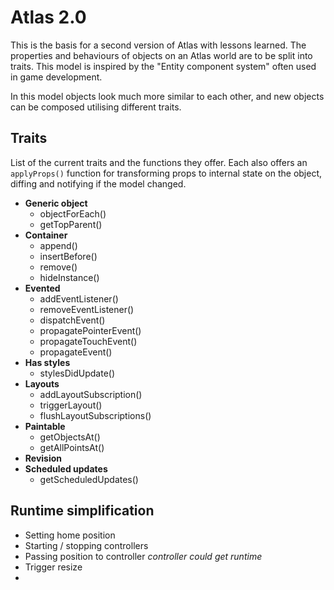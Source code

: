 # Atlas 2.0

This is the basis for a second version of Atlas with lessons learned. The properties and behaviours of objects on an 
Atlas world are to be split into traits. This model is inspired by the "Entity component system" often used in game 
development.

In this model objects look much more similar to each other, and new objects can be composed utilising different traits.


## Traits
List of the current traits and the functions they offer. Each also offers an `applyProps()` function for
transforming props to internal state on the object, diffing and notifying if the model changed.

- **Generic object**
  - objectForEach()
  - getTopParent()
- **Container**
  - append()
  - insertBefore()
  - remove()
  - hideInstance()
- **Evented**
  - addEventListener()
  - removeEventListener()
  - dispatchEvent()
  - propagatePointerEvent()
  - propagateTouchEvent()
  - propagateEvent()
- **Has styles**
  - stylesDidUpdate()
- **Layouts**
  - addLayoutSubscription()
  - triggerLayout()
  - flushLayoutSubscriptions()
- **Paintable**
  - getObjectsAt()
  - getAllPointsAt()
- **Revision**
- **Scheduled updates**
  - getScheduledUpdates()

## Runtime simplification

- Setting home position
- Starting / stopping controllers
- Passing position to controller *controller could get runtime*
- Trigger resize
- 
